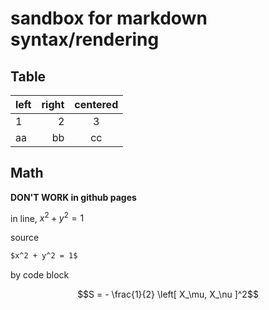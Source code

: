# sandbox for markdown syntax/rendering

## Table

| left         | right         | centered       |
| :----------- | ------------: | :------------: |
| 1            | 2             | 3              |
| aa           | bb            | cc             |



## Math

**DON'T WORK in github pages**

in line, $x^2 + y^2 = 1$

source

``` markdown
$x^2 + y^2 = 1$
```

by code block

``` math
S = - \frac{1}{2} \left[ X_\mu, X_\nu ]^2
```


